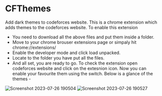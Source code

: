 # CFThemes
 Add dark themes to codeforces website.
This is a chrome extension which adds themes to the codeforces website.
To enable this extension
 - You need to download all the above files and put them inside a folder.
 - Move to your chrome brouser extensions page or simpaly hit chrome://extensions/
 - Enable the developer mode and click load unpacked.
 - Locate to the folder you have put all the files.
 - And all set, you are ready to go.
To check the extension open codeforces website and click on the extesnion icon. Now you can enable your favourite them using the switch.
Below is a glance of the themes -

![Screenshot 2023-07-26 190504](https://github.com/harsh-nitsgr/CFThemes/assets/91006836/bf010476-ec1b-4775-b03c-7862806fe149)
![Screenshot 2023-07-26 190527](https://github.com/harsh-nitsgr/CFThemes/assets/91006836/332a1ba6-07bc-4d56-ae45-352871e99ab6)
